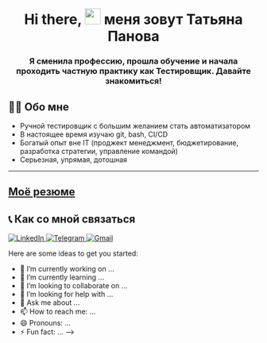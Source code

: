 <h1 align="center"> Hi there, <img src="https://github.com/blackcater/blackcater/raw/main/images/Hi.gif" height="32"/> меня зовут Татьяна Панова </h1>
<h3 align="center">   
Я сменила профессию, прошла обучение и начала проходить частную практику как Тестировщик. Давайте знакомиться!</h3>


## 👨‍💻 Обо мне
- Ручной тестировщик с большим желанием стать автоматизатором
- В настоящее время изучаю git, bash, CI/CD
- Богатый опыт вне IT (проджект менеджмент, бюджетирование, разработка стратегии, управление командой)
- Серьезная, упрямая, дотошная

---
[Моё резюме](https://disk.yandex.ru/i/F7SDrwkVScIiSg)
---

## 📞 Как со мной связаться
<p align="left">
  <a href="" target="_blank">
    <img src="https://img.shields.io/badge/LinkedIn-blue?logo=linkedin&style=for-the-badge&logoColor=white&labelColor=darkGreen" alt="LinkedIn">
  </a>
  <a href="https://t.me/otravochka" target="_blank">
    <img src="https://img.shields.io/badge/Telegram-blue?logo=telegram&style=for-the-badge&logoColor=grey" alt="Telegram">
  </a>
  <a href="mailto:to.tatiana.panova@gmail.com" target="_blank">
    <img src="https://img.shields.io/badge/Gmail-red?logo=gmail&style=for-the-badge&logoColor=grey" alt="Gmail">
  </a>
</p>
Here are some ideas to get you started:

- 🔭 I’m currently working on ...
- 🌱 I’m currently learning ...
- 👯 I’m looking to collaborate on ...
- 🤔 I’m looking for help with ...
- 💬 Ask me about ...
- 📫 How to reach me: ...
- 😄 Pronouns: ...
- ⚡ Fun fact: ...
-->

